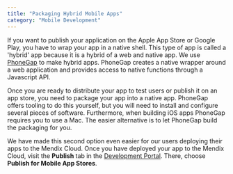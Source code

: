 ```yaml
---
title: "Packaging Hybrid Mobile Apps"
category: "Mobile Development"
---
```



If you want to publish your application on the Apple App Store or Google Play, you have to wrap your app in a native shell. This type of app is called a 'hybrid' app because it is a hybrid of a web and native app. We use [PhoneGap](http://phonegap.com/) to make hybrid apps. PhoneGap creates a native wrapper around a web application and provides access to native functions through a Javascript API. 

Once you are ready to distribute your app to test users or publish it on an app store, you need to package your app into a native app. PhoneGap offers tooling to do this yourself, but you will need to install and configure several pieces of software. Furthermore, when building iOS apps PhoneGap requires you to use a Mac. The easier alternative is to let PhoneGap build the packaging for you.  

We have made this second option even easier for our users deploying their apps to the Mendix Cloud. Once you have deployed your app to the Mendix Cloud, visit the **Publish** tab in the [Development Portal](https://sprintr.home.mendix.com/). There, choose **Publish for Mobile App Stores**.